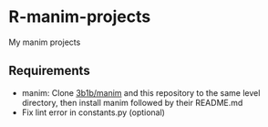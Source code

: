 # R-manim-projects

My manim projects

## Requirements

- manim: Clone [3b1b/manim](https://github.com/3b1b/manim) and this repository to the same level directory, then install manim followed by their README.md
- Fix lint error in constants.py (optional)